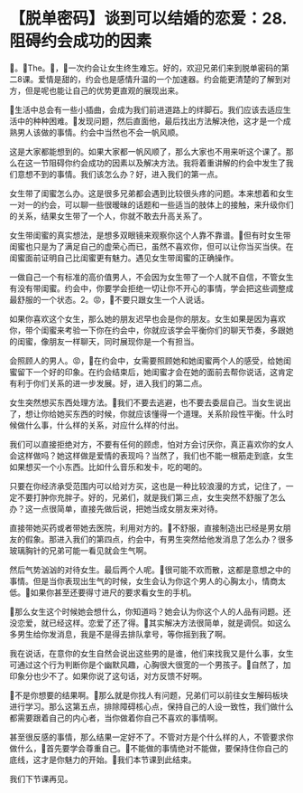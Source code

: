 # 【脱单密码】谈到可以结婚的恋爱：28.阻碍约会成功的因素

🎼。🎼The。🎼，🎼一次约会让女生终生难忘。好的，欢迎兄弟们来到脱单密码的第二8课。爱情是甜的，约会也是感情升温的一个加速器。约会能更清楚的了解到对方，但是呢也能让自己的优势更直观的展现出来。

🎼生活中总会有一些小插曲，会成为我们前进道路上的绊脚石。我们应该去适应生活中的种种困难。🎼发现问题，然后直面他，最后找出方法解决他，这才是一个成熟男人该做的事情。约会中当然也不会一帆风顺。

这是大家都能想到的。如果大家都一帆风顺了，那么大家也不用来听这个课了。那么在这一节阻碍你约会成功的因素以及解决方法。我将着重讲解的约会中发生了我们意想不到的事情。我们该怎么办？好，进入我们的第一点。

女生带了闺蜜怎么办。这是很多兄弟都会遇到比较很头疼的问题。本来想着和女生一对一的约会，可以聊一些很暧昧的话题和一些适当的肢体上的接触，来升级你们的关系，结果女生带了一个人，你就不敢去升高关系了。

女生带闺蜜的真实想法，是想多双眼镜来观察你这个人靠不靠谱。🎼但有时女生带闺蜜也只是为了满足自己的虚荣心而已，虽然不喜欢你，但可以让你当买当侠。在闺蜜面前证明自己比闺蜜更有魅力。遇见女生带闺蜜的正确操作。

一做自己一个有标准的高价值男人，不会因为女生带了一个人就不自信，不管女生有没有带闺蜜。约会中，你要学会拒绝一切让你不开心的事情，学会把这些调整成最舒服的一个状态。2。😡，🎼不要只跟女生一个人说话。

如果你喜欢这个女生，那么她的朋友迟早也会是你的朋友。女生如果是因为喜欢你，带个闺蜜来考验一下你在约会中，你就应该学会平衡你们的聊天节奏，多跟她的闺蜜，像朋友一样聊天，同时展现你是一个有担当。

会照顾人的男人。😡，🎼在约会中，女需要照顾她和她闺蜜两个人的感受，给她闺蜜留下一个好的印象。在约会结束后，她闺蜜才会在她的面前去帮你说话，这肯定有利于你们关系的进一步发展。好，进入我们的第二点。

女生突然想买东西处理方法。🎼我们不要去逃避，也不要去委屈自己。当女生说出了，想让你给她买东西的时候，你就应该懂得一个道理。关系阶段性平衡。什么时候做什么事，什么样的关系，对应什么样的付出。

我们可以直接拒绝对方，不要有任何的顾虑，怕对方会讨厌你，真正喜欢你的女人会这样做吗？她这样做是爱情的表现吗？当然了，我们也不能一根筋走到底，女生如果想买一个小东西。比如什么音乐和发卡，吃的喝的。

只要在你经济承受范围内可以给对方买，这也是一种比较浪漫的方式，记住了，一定不要打肿你充胖子。好的，兄弟们，就是我们第三点，女生突然不舒服了怎么办？这一点很简单，直接先做后说，把她当成女朋友来对待。

直接带她买药或者带她去医院，利用对方的。🎼不舒服，直接制造出已经是男女朋友的假象。那进入我们的第四点，约会中，有男生突然给他发消息了怎么办？很多玻璃胸针的兄弟可能一看见就会生气啊。

然后气势汹汹的对待女生。最后两个人呢。🎼很可能不欢而散，这都是意想之中的事情。但是当你表现出生气的时候，女生会认为你这个男人的心胸太小，情商太低。🎼如果你甚至还要得寸进尺的要求看女生的手机。

🎼那么女生这个时候她会想什么，你知道吗？她会认为你这个人的人品有问题。还没恋爱，就已经这样。恋爱了还了得。🎼其实解决方法很简单，就是调侃。如这么多男生给你发消息，我是不是得去排队拿号，等你摇到我了啊。

我在说话，在意你的女生自然会说出这些男的是谁，他们来找我又是什么事，女生可通过这个行为判断你是个幽默风趣，心胸很大很宽的一个男孩子。🎼自然了，加印象分也少不了。如果你说了这句话，对方反馈不好啊。

🎼不是你想要的结果啊。🎼那么就是你找人有问题，兄弟们可以前往女生解码板块进行学习。那么这第五点，排除障碍核心点，保持自己的人设一致性，我们做什么都需要跟着自己的内心者，当你做着你自己不喜欢的事情啊。

甚至很反感的事情，那么结果一定好不了。不管对方是个什么样的人，不管要求你做什么，🎼首先要学会尊重自己。🎼不能做的事情绝对不能做，要保持住你自己的底线，这才是你魅力的开始。🎼我们本节课到此结束。

我们下节课再见。